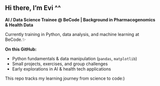 ## Hi there, I’m Evi ^^

**AI / Data Science Trainee @ BeCode | Background in Pharmacogenomics & Health Data**

Currently training in Python, data analysis, and machine learning at BeCode.✨

**On this GitHub:**  
- Python fundamentals & data manipulation (`pandas`, `matplotlib`)  
- Small projects, exercises, and group challenges  
- Early explorations in AI & health tech applications

This repo tracks my learning journey from science to code:) 
